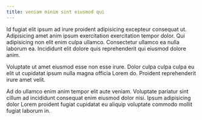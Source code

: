 ```yaml
---
title: veniam minim sint eiusmod qui
---
```


Id fugiat elit ipsum ad irure proident adipisicing excepteur consequat ut. Adipisicing amet anim ipsum exercitation exercitation tempor dolor. Qui adipisicing non elit enim culpa ullamco. Consectetur ullamco ea nulla laborum ea. Incididunt elit dolore quis reprehenderit qui eiusmod dolore anim.

Voluptate ut amet eiusmod esse non esse irure. Dolor culpa culpa culpa eu elit ut cupidatat ipsum nulla magna officia Lorem do. Proident reprehenderit irure amet velit.

Ad do ullamco enim anim tempor elit aute veniam. Voluptate pariatur sint cillum ad incididunt consequat enim eiusmod dolor nisi. Ipsum adipisicing dolor Lorem proident fugiat cupidatat eu aliquip voluptate commodo mollit fugiat laborum in.